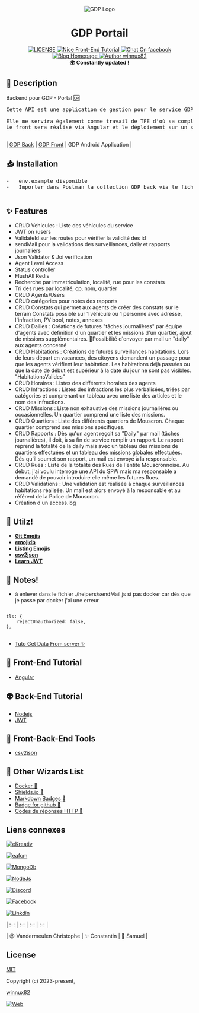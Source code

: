 <p align="center"><img src="http://www.peruwelz.be/uploads/page324/86c361ea300e6d3bccbe46573caa688a.jpg" alt="GDP Logo"></p>

<h1 align="center">GDP Portail</h1>


<div align="center">
  <a href="https://github.com/winnux82/habitations-back">
    <img src="https://img.shields.io/github/license/winnux82/nice-front-end-tutorial.svg" alt="LICENSE">
  </a>
  <a href="#">
    <img src="https://img.shields.io/badge/Coding-WnX-red.svg?style=flat" alt="Nice Front-End Tutorial">
  </a>
  <a href="[#](https://www.facebook.com/vandermeulen.christophe)">
   <img src="https://img.shields.io/badge/Messenger-%20ContactMe-brightgreen.svg" alt="Chat On facebook">
  </a>
  <a href="https://ekreativ.be">
    <img src="https://img.shields.io/badge/Website-eKreativ.be-%23a696c8.svg" alt="Blog Homepage">
  </a>
  <a href="#">
    <img src="https://img.shields.io/badge/Author-winnux82-%23a696c8.svg" alt="Author winnux82">
  </a>
</div>

<div align="center">
  <strong>🌍 Constantly updated ! </strong>
</div>

## 📃 Description

Backend pour GDP - Portal 🆙
<pre>
Cette API est une application de gestion pour le service GDP de la Ville de Mouscron. Elle permet la gestion de véhicules, des utilisateurs avec JWT pour la sécurité des données, la validation des identifiants pour les différentes routes, l'envoi de mails pour la validation des surveillances, des daily et des rapports journaliers. Elle offre également la validation JSON avec Joi, un accès avec différents niveaux d'autorisation, un contrôleur d'état, un système de mise en cache Redis, une recherche par immatriculation, localité et rue pour les constats ainsi qu'un tri des rues par localité, code postal, nom et quartier. Elle permet également la gestion des agents et des utilisateurs, des catégories pour les notes de rapports, des constats sur le terrain, des tâches journalières pour les équipes d'agents avec envoi de mail, des surveillances habitations, des horaires d'agents, des infractions les plus verbalisées, des missions journalières ou occasionnelles, des quartiers avec missions spécifiques, des rapports journaliers, des rues et des validations pour chaque surveillance d'habitation.

Elle me servira également comme travail de TFE d'où sa complexité.
Le front sera réalisé via Angular et le déploiement sur un serveur du service informatique.

</pre>
| [GDP Back](https://github.com/winnux82/gdp-back) | [GDP Front](https://github.com/winnux82/gdp-front) | GDP Android Application |


## 📥 Installation
<pre>
-   env.example disponible
-   Importer dans Postman la collection GDP back via le fichier GDP Back.postman_collection dans le dossier racine.

</pre>
## ✨ Features
-   CRUD Vehicules : Liste des véhicules du service
-   JWT on /users
-   ValidateId sur les routes pour vérifier la validité des id
-   sendMail pour la validations des surveillances, daily et rapports journaliers
-   Json Validator & Joi verification
-   Agent Level Access
-   Status controller
-   FlushAll Redis
-   Recherche par immatriculation, localité, rue pour les constats
-   Tri des rues par localité, cp, nom, quartier
-   CRUD Agents/Users
-   CRUD catégories pour notes des rapports
-   CRUD Constats qui permet aux agents de créer des constats sur le terrain
Constats possible sur 1 véhicule ou 1 personne avec adresse, l'infraction, PV bool, notes, annexes
-   CRUD Dailies : Créations de futures "tâches journalières" par équipe d'agents avec définition d'un quartier et les missions d'un quartier, ajout de missions supplémentaires.
🔖Possibilité d'envoyer par mail un "daily" aux agents concerné  
-   CRUD Habitations : Créations de futures surveillances habitations. Lors de leurs départ en vacances, des citoyens demandent un passage pour que les agents vérifient leur habitation. Les habitations déjà passées ou que la date de début est supérieur à la date du jour ne sont pas visibles. "HabitationsValides"
-   CRUD Horaires : Listes des différents horaires des agents
-   CRUD Infractions : Listes des infractions les plus verbalisées, triées par catégories et comprenant un tableau avec une liste des articles et le nom des infractions.
-   CRUD Missions : Liste non exhaustive des missions journalières ou occasionnelles.  Un quartier comprend une liste des missions.
-   CRUD Quartiers : Liste des différents quartiers de Mouscron. Chaque quartier comprend ses missions spécifiques.
-   CRUD Rapports : Dès qu'un agent reçoit sa "Daily" par mail (tâches journalières), il doit, à sa fin de service remplir un rapport.  Le rapport reprend la totalité de la daily mais avec un tableau des missions de quartiers effectuées et un tableau des missions globales effectuées. Dès qu'il soumet son rapport, un mail est envoyé à la responsable.
-   CRUD Rues : Liste de la totalité des Rues de l'entité Mouscronnoise. Au début, j'ai voulu interrogé une API du SPW mais ma responsable a demandé de pouvoir introduire elle même les futures Rues.
-   CRUD Validations : Une validation est réalisée à chaque surveillances habitations réalisée.  Un mail est alors envoyé à la responsable et au référent de la Police de Mouscron.
-   Création d'un access.log



## 🐉 Utilz!

-   [**Git Emojis**](https://gitmoji.dev/)
-   [**emojidb**](https://emojidb.org/facebook-emojis?user_typed_query=1&utm_source=user_search)
-   [**Listing Emojis**](emoji.md)
-   [**csv2json**](https://csvjson.com/csv2json)
-   [**Learn JWT**](https://medium.com/front-end-weekly/learn-using-jwt-with-passport-authentication-9761539c4314)

## 🐉 Notes!

-   à enlever dans le fichier ./helpers/sendMail.js si pas docker car dès que je passe par docker j'ai une erreur 
<pre>
<code>
tls: {
    rejectUnauthorized: false,
},
</code>
</pre>




-   [Tuto Get Data From server ✨](https://angular.io/tutorial/tour-of-heroes/toh-pt6)


## 🎨 Front-End Tutorial

-   [Angular](#)



## 👽 Back-End Tutorial

-   [Nodejs](https://github.com/geo6/geocoder-php-spw-provider)
-   [JWT](https://medium.com/front-end-weekly/learn-using-jwt-with-passport-authentication-9761539c4314)



## 🎣 Front-Back-End Tools

-   [csv2json](https://csvjson.com/csv2json)


## 🔨 Other Wizards List

-   [Docker 👏](/Docker.md) 
-   [Shields.io 👏](https://shields.io/) 
-   [Markdown Badges 👏](https://github.com/Ileriayo/markdown-badges) 
-   [Badge for github 👏](https://dev.to/envoy_/150-badges-for-github-pnk) 
-   [Codes de réponses HTTP 👏](https://developer.mozilla.org/fr/docs/Web/HTTP/Status) 



## Liens connexes


[![eKreativ](https://img.shields.io/badge/web-eKreativ.be-916FF?style=for-the-badge&logo=Node.js&logoColor=white&labelColor=101010)](https://eKreativ.be)

[![eafcm](https://img.shields.io/badge/web-eafcm.be-916FF?style=for-the-badge&logo=Node.js&logoColor=white&labelColor=101010)](https://eafcm.be)

[![MongoDb](https://img.shields.io/badge/MongoDb-18.13.0-4EA94B?style=for-the-badge&logo=MongoDb&logoColor=white&labelColor=101010)]()

[![NodeJs](https://img.shields.io/badge/NodeJS-18.13.0-9146FF?style=for-the-badge&logo=Node.js&logoColor=white&labelColor=101010)]()

[![Discord](https://img.shields.io/badge/Discord-Join_Us-5865F2?style=for-the-badge&logo=discord&logoColor=white&labelColor=101010)](https://discord.gg/xfz3WMrt)

[![Facebook](https://img.shields.io/badge/Facebook-Vandermeulen.christophe-1877F2?style=for-the-badge&logo=Facebook&logoColor=white&labelColor=101010)](https://www.facebook.com/vandermeulen.christophe)

[![Linkdin](https://img.shields.io/badge/LinkedIn-vandermeulen_christophe-0077B5?style=for-the-badge&logo=LinkedIn&logoColor=white&labelColor=101010)](https://www.linkedin.com/in/vandermeulen-christophe/)


| :-: | :-: | :-: | :-: |

| 😉 Vandermeulen Christophe | ✨ Constantin | 🎉 Samuel |

## License

[MIT](http://opensource.org/licenses/MIT)



Copyright (c) 2023-present, 

[winnux82](https://github.com/winnux82)


[![Web](https://img.shields.io/badge/GitHub-winnux82-14a1f0?style=for-the-badge&logo=github&logoColor=white&labelColor=101010)](https://github.com/winnux82)